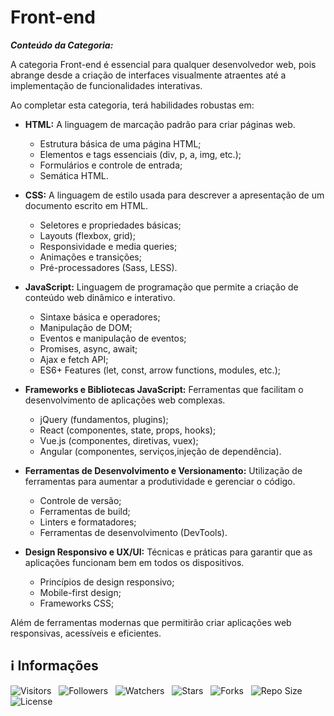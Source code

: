 <!-- Título -->
# Front-end

***Conteúdo da Categoria:***

A categoria Front-end é essencial para qualquer desenvolvedor web, pois abrange desde a criação de interfaces visualmente atraentes até a implementação de funcionalidades interativas.

Ao completar esta categoria, terá habilidades robustas em:

* **HTML:** A linguagem de marcação padrão para criar páginas web.
  * Estrutura básica de uma página HTML;
  * Elementos e tags essenciais (div, p, a, img, etc.);
  * Formulários e controle de entrada;
  * Semática HTML.

* **CSS:** A linguagem de estilo usada para descrever a apresentação de um documento escrito em HTML.
  * Seletores e propriedades básicas;
  * Layouts (flexbox, grid);
  * Responsividade e media queries;
  * Animações e transições;
  * Pré-processadores (Sass, LESS).

* **JavaScript:** Linguagem de programação que permite a criação de conteúdo web dinâmico e interativo.
  * Sintaxe básica e operadores;
  * Manipulação de DOM;
  * Eventos e manipulação de eventos;
  * Promises, async, await;
  * Ajax e fetch API;
  * ES6+ Features (let, const, arrow functions, modules, etc.);

* **Frameworks e Bibliotecas JavaScript:** Ferramentas que facilitam o desenvolvimento de aplicações web complexas.
  * jQuery (fundamentos, plugins);
  * React (componentes, state, props, hooks);
  * Vue.js (componentes, diretivas, vuex);
  * Angular (componentes, serviços,injeção de dependência).

* **Ferramentas de Desenvolvimento e Versionamento:** Utilização de ferramentas para aumentar a produtividade e gerenciar o código.
  * Controle de versão;
  * Ferramentas de build;
  * Linters e formatadores;
  * Ferramentas de desenvolvimento (DevTools).

* **Design Responsivo e UX/UI:** Técnicas e práticas para garantir que as aplicações funcionam bem em todos os dispositivos.
  * Princípios de design responsivo;
  * Mobile-first design;
  * Frameworks CSS;

Além de ferramentas modernas que permitirão criar aplicações web responsivas, acessíveis e eficientes.

<!-- Informações -->
## &#8505; Informações

![Visitors](https://api.visitorbadge.io/api/visitors?path=Devsgeeknerd%2Fcat-fro-end&label=Visitantes&labelColor=%23700070&labelStyle=none&countColor=%23000fff&style=plastic&color=%23ffffff "Total de Visitantes")
&nbsp;
![Followers](https://img.shields.io/github/followers/Devsgeeknerd?style=p&label=Seguidores&labelColor=800080&color=000fff "Total de Seguidores")
&nbsp;
![Watchers](https://img.shields.io/github/watchers/Devsgeeknerd/cat-fro-end?style=p&label=Observadores&labelColor=800080&color=000fff "Total de Observadores")
&nbsp;
![Stars](https://img.shields.io/github/stars/Devsgeeknerd/cat-fro-end?style=p&label=Estrelas&labelColor=800080&color=000fff "Total de Estrelas")
&nbsp;
![Forks](https://img.shields.io/github/forks/Devsgeeknerd/cat-fro-end?style=p&label=Bifurcações&labelColor=800080&color=000fff "Total de Bifurcações")
&nbsp;
![Repo Size](https://img.shields.io/github/repo-size/Devsgeeknerd/cat-fro-end?style=p&label=Tamanho&labelColor=800080&color=000fff "Tamanho do Repositório")
&nbsp;
![License](https://img.shields.io/github/license/Devsgeeknerd/cat-fro-end?style=p&label=Licença&labelColor=800080&color=000fff "Licença do Repositório")
